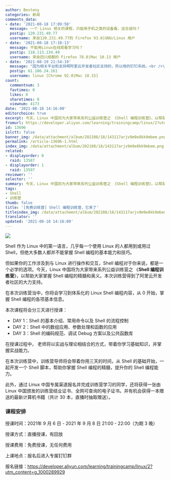 ```yaml
---
author: Bestony
categories: 新闻
comments_data:
- date: '2021-08-18 17:09:50'
  message: 一个 Linux 相关的课程，只能用手机之类的设备看，这合适吗？
  postip: 120.231.49.77
  username: 来自120.231.49.77的 Firefox 93.0|GNU/Linux 用户
- date: '2021-08-18 17:18:13'
  message: 不能用Linux在线观看学习吗？
  postip: 118.113.134.49
  username: 来自四川成都的 Firefox 78.0|Mac 10.13 用户
- date: '2021-08-19 21:54:19'
  message: "因为相关平台和支持啊阿里云开发者社区支持的，所以用的钉钉系统。<br />\r\n不过回放视频我们会放到视频号和 B 站的。"
  postip: 61.186.24.161
  username: linux [Chrome 92.0|Mac 10.15]
count:
  commentnum: 3
  favtimes: 0
  likes: 0
  sharetimes: 0
  viewnum: 4173
date: '2021-08-18 14:16:00'
editorchoice: true
excerpt: 今天，Linux 中国将为大家带来系列公益训练营之 《Shell 编程训练营》，以帮助大家掌握 Shell 编程的精髓和奥义。
fromurl: https://developer.aliyun.com/learning/trainingcamp/linux/2?utm_content=g_1000289929
id: 13696
islctt: false
banner_img: /data/attachment/album/202108/18/143117arjv9m9e8kk9mbem.png
permalink: /article-13696-1.html
index_img: /data/attachment/album/202108/18/143117arjv9m9e8kk9mbem.png
related:
- displayorder: 0
  raid: 13587
- displayorder: 1
  raid: 13597
reviewer: ''
selector: ''
summary: 今天，Linux 中国将为大家带来系列公益训练营之 《Shell 编程训练营》，以帮助大家掌握 Shell 编程的精髓和奥义。
tags:
- Shell
- 训练营
thumb: false
title: '[免费训练营] Shell 编程训练营，它来了'
titleindex_img: /data/attachment/album/202108/18/143117arjv9m9e8kk9mbem.png
translator: ''
updated: '2021-08-18 14:16:00'
---
```


![](/data/attachment/album/202108/18/143117arjv9m9e8kk9mbem.png)


Shell 作为 Linux 中的第一语言，几乎每一个使用 Linux 的人都用到或用过 Shell，但绝大多数人都并不能掌握 Shell 编程的基本能力和技巧。


但如果你的工作涉及到与 Linux 进行操作和交互，Shell 编程对于你来说，都是一个必学的选项。今天，Linux 中国将为大家带来系列公益训练营之 《**Shell 编程训练营**》，以帮助大家掌握 Shell 编程的精髓和奥义。本次训练营得到了阿里云开发者社区的大力支持。


在本次训练营当中，你将会学习到体系化的 Linux Shell 编程内容，从 0 开始，掌握 Shell 编程的各项基本信息。


本次课程将会分三天进行授课：


* DAY 1：Shell 的基本介绍、常用命令以及 Shell 的流程控制
* DAY 2：Shell 中的数组应用、参数处理和函数的应用
* DAY 3：Shell 的编码规范、调试 Debug 方案以及公共函数库


在授课过程中， 老师将以实战与理论相结合的方式，带着你学习基础知识，并掌握实战能力。


在本次训练营中，训练营导师将会带着你用三天的时间，从 Shell 的基础开始，一起开发一个 Shell 脚本，帮助你掌握 Shell 编程的精髓，提升你的 Shell 编程能力。


此外，通过 Linux 中国专属渠道报名并完成训练营学习的同学，还将获得一张由 Linux 中国颁发的训练营结业证书、全网可查询的电子证书。并有机会获得一本赠送的最新计算机书籍（共计 30 本，直播时抽取赠送）。


### 课程安排


授课时间：2021年 9 月 6 日 - 2021 年 9 月 8 日 21:00 - 22:00（为期 3 晚）


授课方式：直播授课，有回放


授课费用：免费授课，无任何费用


上课地点：报名后进入专属钉钉群


报名链接：<https://developer.aliyun.com/learning/trainingcamp/linux/2?utm_content=g_1000289929>
